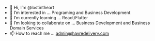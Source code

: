 - 👋 Hi, I’m @lostintheart
- 👀 I’m interested in ... Programing and Business Development
- 🌱 I’m currently learning ... React/Flutter 
- 💞️ I’m looking to collaborate on ... Business Development and Business Domain Services
- 📫 How to reach me ... admin@havredelivery.com

<!---
lostintheart/lostintheart is a ✨ special ✨ repository because its `README.md` (this file) appears on your GitHub profile.
You can click the Preview link to take a look at your changes.
--->
